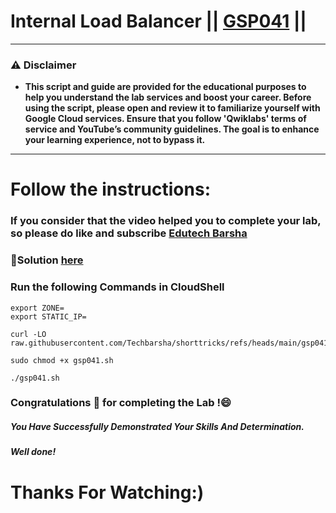 # Internal Load Balancer || [GSP041](https://www.cloudskillsboost.google/focuses/1910?parent=catalog) ||

---
### ⚠️ Disclaimer
- **This script and guide are provided for  the educational purposes to help you understand the lab services and boost your career. Before using the script, please open and review it to familiarize yourself with Google Cloud services. Ensure that you follow 'Qwiklabs' terms of service and YouTube’s community guidelines. The goal is to enhance your learning experience, not to bypass it.**
---
# Follow the instructions:
### If you consider that the video helped you to complete your lab, so please do like and subscribe [Edutech Barsha](https://www.youtube.com/@edutechbarsha)

### 🔗Solution [here](https://youtu.be/3pKbQPqIhCY)

### Run the following Commands in CloudShell

```
export ZONE=
export STATIC_IP=
```
```
curl -LO raw.githubusercontent.com/Techbarsha/shorttricks/refs/heads/main/gsp041.sh

sudo chmod +x gsp041.sh

./gsp041.sh
```  
### Congratulations 🎉 for completing the Lab !😄

##### *You Have Successfully Demonstrated Your Skills And Determination.*

#### *Well done!*

# Thanks For Watching:)
